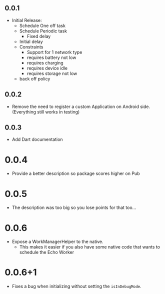 ## 0.0.1

* Initial Release:
  * Schedule One off task
  * Schedule Periodic task
    * Fixed delay
  * Initial delay
  * Constraints
    * Support for 1 network type
    * requires battery not low
    * requires charging
    * requires device idle
    * requires storage not low
  * back off policy

## 0.0.2

* Remove the need to register a custom Application on Android side. (Everything still works in testing)

## 0.0.3

* Add Dart documentation

# 0.0.4

* Provide a better description so package scores higher on Pub

# 0.0.5

* The description was too big so you lose points for that too...

# 0.0.6

* Expose a WorkManagerHelper to the native.
  * This makes it easier if you also have some native code that wants to schedule the Echo Worker
  
# 0.0.6+1

* Fixes a bug when initializing without setting the `isInDebugMode`.